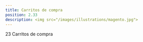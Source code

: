 ```yaml
---
title: Carritos de compra
position: 2.33
description: <img src="/images/illustrations/magento.jpg">
---
```


23 Carritos de compra
